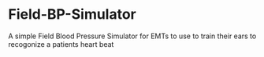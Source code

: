 # Field-BP-Simulator

A simple Field Blood Pressure Simulator for EMTs to use to train  their ears to recogonize a patients heart beat
